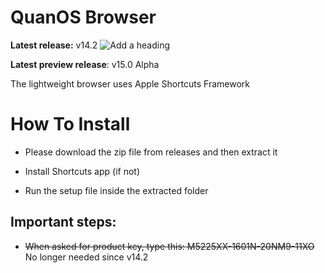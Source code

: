 # QuanOS Browser
**Latest release:** v14.2
![Add a heading](https://github.com/user-attachments/assets/b65086db-f051-443b-8a16-429128f5400e)

**Latest preview release**: v15.0 Alpha

The lightweight browser uses Apple Shortcuts Framework

# How To Install
- Please download the zip file from releases and then extract it

- Install Shortcuts app (if not)

- Run the setup file inside the extracted folder

## Important steps:

- ~~When asked for product key, type this: M5225XX-1601N-20NM9-11XO~~ No longer needed since v14.2

